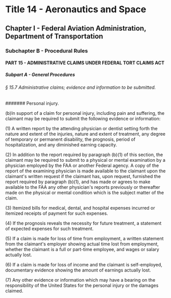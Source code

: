 
# Title 14 - Aeronautics and Space
## Chapter I - Federal Aviation Administration, Department of Transportation
### Subchapter B - Procedural Rules
#### PART 15 - ADMINISTRATIVE CLAIMS UNDER FEDERAL TORT CLAIMS ACT
##### Subpart A - General Procedures
###### § 15.7 Administrative claims; evidence and information to be submitted.
####### Personal injury.

(b)In support of a claim for personal injury, including pain and suffering, the claimant may be required to submit the following evidence or information:

(1) A written report by the attending physician or dentist setting forth the nature and extent of the injuries, nature and extent of treatment, any degree of temporary or permanent disability, the prognosis, period of hospitalization, and any diminished earning capacity.

(2) In addition to the report required by paragraph (b)(1) of this section, the claimant may be required to submit to a physical or mental examination by a physician employed by the FAA or another Federal agency. A copy of the report of the examining physician is made available to the claimant upon the claimant's written request if the claimant has, upon request, furnished the report required by paragraph (b)(1), and has made or agrees to make available to the FAA any other physician's reports previously or thereafter made on the physical or mental condition which is the subject matter of the claim.

(3) Itemized bills for medical, dental, and hospital expenses incurred or itemized receipts of payment for such expenses.

(4) If the prognosis reveals the necessity for future treatment, a statement of expected expenses for such treatment.

(5) If a claim is made for loss of time from employment, a written statement from the claimant's employer showing actual time lost from employment, whether the claimant is a full or part-time employee, and wages or salary actually lost.

(6) If a claim is made for loss of income and the claimant is self-employed, documentary evidence showing the amount of earnings actually lost.

(7) Any other evidence or information which may have a bearing on the responsibility of the United States for the personal injury or the damages claimed.
